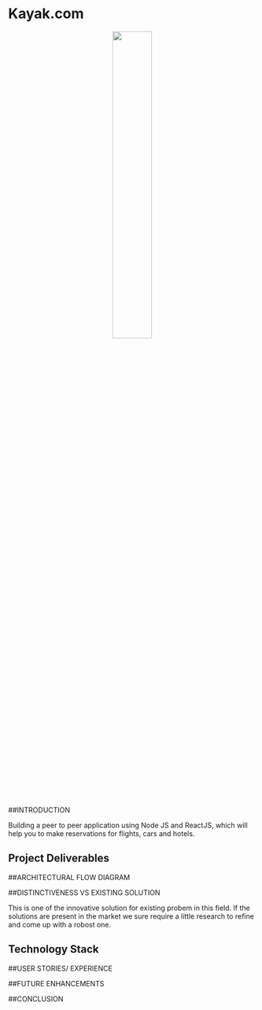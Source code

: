 # Kayak.com

<p align="center"><img src="https://github.com/mishraak/Kayak.com/blob/master/Screenshots/Home.png" width="40%" /></p>

##INTRODUCTION

Building a peer to peer application using Node JS and ReactJS, which will help you to make reservations for flights, cars and hotels.<br>


## Project Deliverables


##ARCHITECTURAL FLOW DIAGRAM


##DISTINCTIVENESS VS EXISTING SOLUTION

This is one of the innovative solution for existing probem in this field. If the solutions are present in the market we sure require a little research to refine and come up with a robost one.

##	Technology Stack


##USER STORIES/ EXPERIENCE

##FUTURE ENHANCEMENTS

##CONCLUSION



